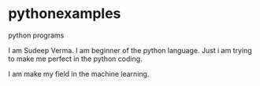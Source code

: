 # pythonexamples
python programs

I am Sudeep Verma. I am beginner of the python language. Just i am trying to make me perfect in the python coding.


I am make my field in the machine learning.

